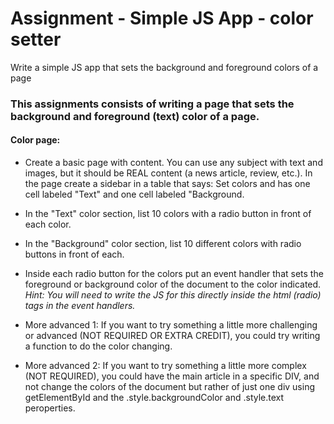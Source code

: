 Assignment - Simple JS App - color setter
=================
Write a simple JS app that sets the background and foreground colors of a page

### This assignments consists of writing a page that sets the background and foreground (text) color of a page.
#### Color page:
*	Create a basic page with content. You can use any subject with text and images, but it should be REAL content (a news article, review, etc.). In the page create a sidebar in a table that says: Set colors and has one cell labeled "Text" and one cell labeled "Background.
*	In the "Text" color section, list 10 colors with a radio button in front of each color.
*	In the "Background" color section, list 10 different colors with radio buttons in front of each.
*	Inside each radio button for the colors put an event handler that sets the foreground or background color of the document to the color indicated. _Hint: You will need to write the JS for this directly inside the html (radio) tags in the event handlers._
  
*	More advanced 1: If you want to try something a little more challenging or advanced (NOT REQUIRED OR EXTRA CREDIT), you could try writing a function to do the color changing. 
 
*	More advanced 2: If you want to try something a little more complex (NOT REQUIRED), you could have the main article in a specific DIV, and not change the colors of the document but rather of just one div using getElementById and the .style.backgroundColor and .style.text peroperties.
 